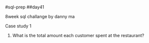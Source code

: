 #sql-prep
##day41

8week sql challange by danny ma

Case study 1

1. What is the total amount each customer spent at the restaurant?